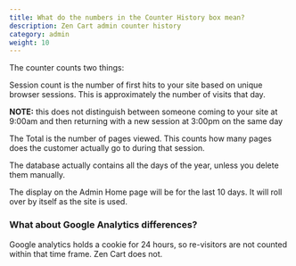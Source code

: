 ```yaml
---
title: What do the numbers in the Counter History box mean?
description: Zen Cart admin counter history 
category: admin
weight: 10
---
```


The counter counts two things:

Session count is the number of first hits to your site based on unique browser sessions.  This is approximately the number of visits that day. 

**NOTE:** this does not distinguish between someone coming to your site at 9:00am and then returning with a new session at 3:00pm on the same day

The Total is the number of pages viewed.  This counts how many pages does the customer actually go to during that session.

The database actually contains all the days of the year, unless you delete them manually. 

The display on the Admin Home page will be for the last 10 days.  It will roll over by itself as the site is used.

### What about Google Analytics differences?
Google analytics holds a cookie for 24 hours, so re-visitors are not counted within that time frame. Zen Cart does not.

